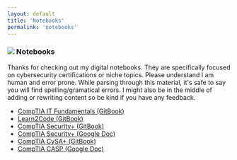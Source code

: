 ```yaml
---
layout: default
title: 'Notebooks'
permalink: 'notebooks'
---
```


<h3><img src="{{ site.baseurl }}/_assets/notes.png"> Notebooks</h3>
Thanks for checking out my digital notebooks. They are specifically focused on cybersecurity certifications or niche topics. Please understand I am human and error prone. While parsing through this material, it's safe to say you will find spelling/gramatical errors. I might also be in the middle of adding or rewriting content so be kind if you have any feedback.  

* [CompTIA IT Fundamentals (GitBook)](https://itfplus.cyberphor.com)
* [Learn2Code (GitBook)](https://learn2code.cyberphor.com)
* [CompTIA Security+ (GitBook)](https://securityplus.cyberphor.com)
* [CompTIA Security+ (Google Doc)](https://docs.google.com/document/d/1wcQyeU_1hZkpnyqdtMinFIfvym83pi6_QHoQwgVKa4U/edit?usp=sharing)
* [CompTIA CySA+ (GitBook)](https://cysaplus.cyberphor.com)
* [CompTIA CASP (Google Doc)](https://docs.google.com/document/d/109LnHd5HIAvpf-CrqqJy98GmnuIEm0y6D9z3nXuSFv0/edit?usp=sharing)
